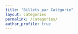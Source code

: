 ```yaml
---
title: "Billets par Catégorie"
layout: categories
permalink: /categories/
author_profile: true
---
```

